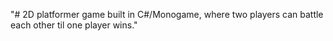 "# 2D platformer game built in C#/Monogame, where two players can battle each other til one player wins." 
